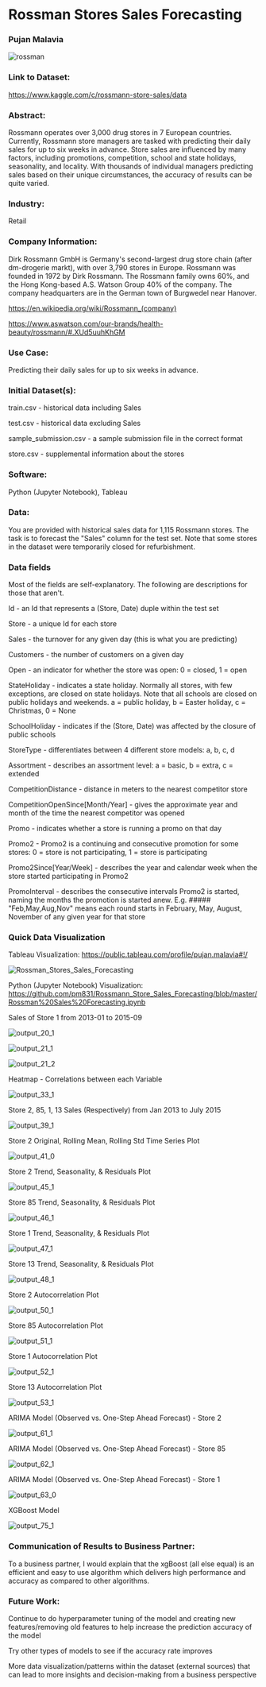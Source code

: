 # Rossman Stores Sales Forecasting
### Pujan Malavia

![rossman](https://user-images.githubusercontent.com/19572673/62430687-d2b39680-b6ed-11e9-83e0-ae936209d6fe.png)

### Link to Dataset:

https://www.kaggle.com/c/rossmann-store-sales/data

### Abstract:
Rossmann operates over 3,000 drug stores in 7 European countries. Currently, Rossmann store managers are tasked with predicting their daily sales for up to six weeks in advance. Store sales are influenced by many factors, including promotions, competition, school and state holidays, seasonality, and locality. With thousands of individual managers predicting sales based on their unique circumstances, the accuracy of results can be quite varied. 

### Industry:
Retail

### Company Information:
Dirk Rossmann GmbH is Germany's second-largest drug store chain (after dm-drogerie markt), with over 3,790 stores in Europe.
Rossmann was founded in 1972 by Dirk Rossmann.
The Rossmann family owns 60%, and the Hong Kong-based A.S. Watson Group 40% of the company. The company headquarters are in the German town of Burgwedel near Hanover.

https://en.wikipedia.org/wiki/Rossmann_(company)

https://www.aswatson.com/our-brands/health-beauty/rossmann/#.XUd5uuhKhGM

### Use Case:
Predicting their daily sales for up to six weeks in advance.

### Initial Dataset(s):
train.csv - historical data including Sales

test.csv - historical data excluding Sales

sample_submission.csv - a sample submission file in the correct format

store.csv - supplemental information about the stores

### Software:
Python (Jupyter Notebook), Tableau

### Data:

You are provided with historical sales data for 1,115 Rossmann stores. The task is to forecast the "Sales" column for the test set. Note that some stores in the dataset were temporarily closed for refurbishment.

### Data fields

Most of the fields are self-explanatory. The following are descriptions for those that aren't.

Id - an Id that represents a (Store, Date) duple within the test set

Store - a unique Id for each store

Sales - the turnover for any given day (this is what you are predicting)

Customers - the number of customers on a given day

Open - an indicator for whether the store was open: 0 = closed, 1 = open

StateHoliday - indicates a state holiday. Normally all stores, with few exceptions, are closed on state holidays. Note that all schools are closed on public holidays and weekends. a = public holiday, b = Easter holiday, c = Christmas, 0 = None

SchoolHoliday - indicates if the (Store, Date) was affected by the closure of public schools

StoreType - differentiates between 4 different store models: a, b, c, d

Assortment - describes an assortment level: a = basic, b = extra, c = extended

CompetitionDistance - distance in meters to the nearest competitor store

CompetitionOpenSince[Month/Year] - gives the approximate year and month of the time the nearest competitor was opened

Promo - indicates whether a store is running a promo on that day

Promo2 - Promo2 is a continuing and consecutive promotion for some stores: 0 = store is not participating, 1 = store is participating

Promo2Since[Year/Week] - describes the year and calendar week when the store started participating in Promo2

PromoInterval - describes the consecutive intervals Promo2 is started, naming the months the promotion is started anew. E.g. ##### "Feb,May,Aug,Nov" means each round starts in February, May, August, November of any given year for that store

### Quick Data Visualization

Tableau Visualization:
https://public.tableau.com/profile/pujan.malavia#!/

![Rossman_Stores_Sales_Forecasting](https://user-images.githubusercontent.com/19572673/80853482-58be2880-8bff-11ea-85ed-9776913c6255.PNG)

Python (Jupyter Notebook) Visualization:
https://github.com/pm831/Rossmann_Store_Sales_Forecasting/blob/master/Rossman%20Sales%20Forecasting.ipynb

Sales of Store 1 from 2013-01 to 2015-09

![output_20_1](https://user-images.githubusercontent.com/19572673/85776145-6a4b1a80-b6ee-11ea-961b-c55918784bdf.png)


![output_21_1](https://user-images.githubusercontent.com/19572673/85776146-6ae3b100-b6ee-11ea-9590-05fcb40f8841.png)


![output_21_2](https://user-images.githubusercontent.com/19572673/85776148-6ae3b100-b6ee-11ea-8e73-06cd43d81377.png)

Heatmap - Correlations between each Variable

![output_33_1](https://user-images.githubusercontent.com/19572673/85776149-6ae3b100-b6ee-11ea-943c-a610cdca4403.png)

Store 2, 85, 1, 13 Sales (Respectively) from Jan 2013 to July 2015

![output_39_1](https://user-images.githubusercontent.com/19572673/85776150-6b7c4780-b6ee-11ea-8065-71fc2ef72e21.png)

Store 2 Original, Rolling Mean, Rolling Std Time Series Plot

![output_41_0](https://user-images.githubusercontent.com/19572673/85776151-6b7c4780-b6ee-11ea-9d11-089b59a858a3.png)

Store 2 Trend, Seasonality, & Residuals Plot

![output_45_1](https://user-images.githubusercontent.com/19572673/85776153-6b7c4780-b6ee-11ea-9d0a-bd8d20d6a3f1.png)

Store 85 Trend, Seasonality, & Residuals Plot

![output_46_1](https://user-images.githubusercontent.com/19572673/85776154-6c14de00-b6ee-11ea-90c9-356f9dc41673.png)

Store 1 Trend, Seasonality, & Residuals Plot

![output_47_1](https://user-images.githubusercontent.com/19572673/85776156-6c14de00-b6ee-11ea-86a9-658f5cbe8db4.png)

Store 13 Trend, Seasonality, & Residuals Plot

![output_48_1](https://user-images.githubusercontent.com/19572673/85776157-6c14de00-b6ee-11ea-958a-d7b6f9208132.png)

Store 2 Autocorrelation Plot

![output_50_1](https://user-images.githubusercontent.com/19572673/85776159-6c14de00-b6ee-11ea-95bd-cfd496833929.png)

Store 85 Autocorrelation Plot

![output_51_1](https://user-images.githubusercontent.com/19572673/85776160-6cad7480-b6ee-11ea-8805-7ad43c2d6979.png)

Store 1 Autocorrelation Plot

![output_52_1](https://user-images.githubusercontent.com/19572673/85776161-6cad7480-b6ee-11ea-92cf-dffc1d141ac0.png)

Store 13 Autocorrelation Plot

![output_53_1](https://user-images.githubusercontent.com/19572673/85776163-6cad7480-b6ee-11ea-8a5d-85a63a3ded4e.png)

ARIMA Model (Observed vs. One-Step Ahead Forecast) - Store 2

![output_61_1](https://user-images.githubusercontent.com/19572673/85776164-6cad7480-b6ee-11ea-9bcb-aa3f0aa7e910.png)

ARIMA Model (Observed vs. One-Step Ahead Forecast) - Store 85

![output_62_1](https://user-images.githubusercontent.com/19572673/85776166-6d460b00-b6ee-11ea-9dd9-14be70c984d0.png)

ARIMA Model (Observed vs. One-Step Ahead Forecast) - Store 1

![output_63_0](https://user-images.githubusercontent.com/19572673/85776167-6d460b00-b6ee-11ea-8566-147042a1165d.png)

XGBoost Model

![output_75_1](https://user-images.githubusercontent.com/19572673/85776168-6d460b00-b6ee-11ea-909b-7e8e39e0c5a3.png)

### Communication of Results to Business Partner:
To a business partner, I would explain that the xgBoost (all else equal) is an efficient and easy to use algorithm which delivers high performance and accuracy as compared to other algorithms.

### Future Work:
Continue to do hyperparameter tuning of the model and creating new features/removing old features to help increase the prediction accuracy of the model

Try other types of models to see if the accuracy rate improves

More data visualization/patterns within the dataset (external sources) that can lead to more insights and decision-making from a business perspective
